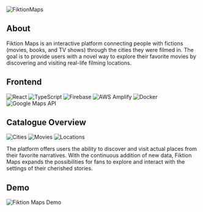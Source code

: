 ![FiktionMaps](https://github.com/franpossetto/m2f-client/blob/main/src/assets/fm_h.png?raw=true)

## About
Fiktion Maps is an interactive platform connecting people with fictions (movies, books, and TV shows) through the cities they were filmed in. The goal is to provide users with a novel way to explore their favorite movies by discovering and visiting real-life filming locations.

## Frontend
![React](https://img.shields.io/badge/React-61DAFB.svg?&style=for-the-badge&logo=react&logoColor=black)
![TypeScript](https://img.shields.io/badge/TypeScript-007ACC.svg?&style=for-the-badge&logo=typescript&logoColor=white)
![Firebase](https://img.shields.io/badge/Firebase-F7C52C.svg?&style=for-the-badge&logo=firebase&logoColor=white)
![AWS Amplify](https://img.shields.io/badge/AWS%20Amplify-FF9900.svg?&style=for-the-badge&logo=awsamplify&logoColor=white)
![Docker](https://img.shields.io/badge/Docker-2496ED.svg?&style=for-the-badge&logo=docker&logoColor=white)
![Google Maps API](https://img.shields.io/badge/Google%20Maps%20API-4285F4.svg?&style=for-the-badge&logo=googlemaps&logoColor=white)


## Catalogue Overview
![Cities](https://img.shields.io/badge/Cities-18+-blue.svg?&style=for-the-badge)
![Movies](https://img.shields.io/badge/Movies-328+-brightgreen.svg?&style=for-the-badge)
![Locations](https://img.shields.io/badge/Locations-20+-orange.svg?&style=for-the-badge)

The platform offers users the ability to discover and visit actual places from their favorite narratives. With the continuous addition of new data, Fiktion Maps expands the possibilities for fans to explore and interact with the settings of their cherished stories.

## Demo
![Fiktion Maps Demo](https://github.com/franpossetto/m2f-client/blob/main/src/assets/demo.gif)
